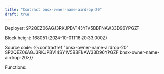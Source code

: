 ```yaml
---
title: "Contract bnsx-owner-name-airdrop-20"
draft: true
---
```

Deployer: SP2QEZ06AGJ3RKJPBV14SY1V5BBFNAW33D96YPGZF


 



Block height: 168051 (2024-10-01T16:20:33.000Z)

Source code: {{<contractref "bnsx-owner-name-airdrop-20" SP2QEZ06AGJ3RKJPBV14SY1V5BBFNAW33D96YPGZF bnsx-owner-name-airdrop-20>}}

Functions:


